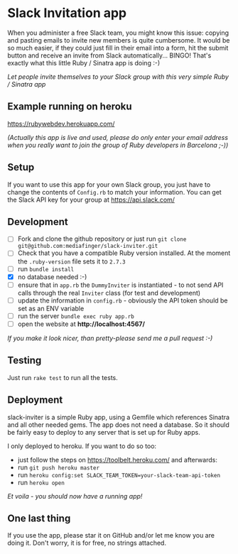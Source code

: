 # Slack Invitation app

When you administer a free Slack team, you might know this issue: copying and pasting emails to invite new members is quite cumbersome. It would be so much easier, if they could just fill in their email into a form, hit the submit button and receive an invite from Slack automatically... BINGO! That's exactly what this little Ruby / Sinatra app is doing :-)

_Let people invite themselves to your Slack group with this very simple Ruby / Sinatra app_

## Example running on heroku

https://rubywebdev.herokuapp.com/

_(Actually this app is live and used, please do only enter your email address when you really want to join the group of Ruby developers in Barcelona ;-))_

## Setup

If you want to use this app for your own Slack group, you just have to change the contents of `Config.rb` to match your information.
You can get the Slack API key for your group at https://api.slack.com/

## Development

- [ ] Fork and clone the github repository or just run `git clone git@github.com:mediafinger/slack-inviter.git`
- [ ] Check that you have a compatible Ruby version installed. At the moment the `.ruby-version` file sets it to `2.7.3`
- [ ] run `bundle install`
- [x] no database needed :-)
- [ ] ensure that in `app.rb` the `DummyInviter` is instantiated - to not send API calls through the real `Inviter` class (for test and development)
- [ ] update the information in `config.rb` - obviously the API token should be set as an ENV variable
- [ ] run the server `bundle exec ruby app.rb`
- [ ] open the website at **http://localhost:4567/**

_If you make it look nicer, than pretty-please send me a pull request :-)_

## Testing

Just run `rake test` to run all the tests.

## Deployment

slack-inviter is a simple Ruby app, using a Gemfile which references Sinatra and all other needed gems. The app does not need a database. So it should be fairly easy to deploy to any server that is set up for Ruby apps.

I only deployed to heroku. If you want to do so too:
- just follow the steps on https://toolbelt.heroku.com/ and afterwards:
- run `git push heroku master`
- run `heroku config:set SLACK_TEAM_TOKEN=your-slack-team-api-token`
- run `heroku open`

_Et voila - you should now have a running app!_

## One last thing

If you use the app, please star it on GitHub and/or let me know you are doing it. Don't worry, it is for free, no strings attached.
